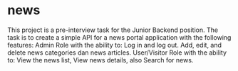 # news
This project is a pre-interview task for the Junior Backend position. 
The task is to create a simple API for a news portal application with the following features:
Admin Role with the ability to:
Log in and log out.
    Add, edit, and delete news categories dan news articles.
User/Visitor Role with the ability to:
    View the news list, View news details, also Search for news.